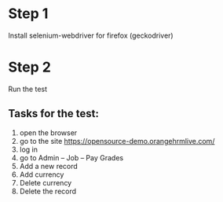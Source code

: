 # Step 1
Install selenium-webdriver for firefox (geckodriver)

# Step 2
Run the test

## Tasks for the test:
1) open the browser
2) go to the site https://opensource-demo.orangehrmlive.com/
3) log in
4) go to Admin – Job – Pay Grades
5) Add a new record
6) Add currency
7) Delete currency
8) Delete the record
